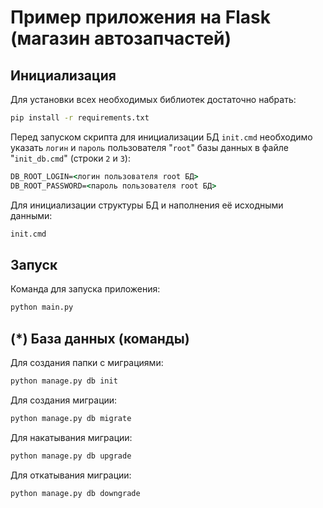 # Пример приложения на Flask (магазин автозапчастей)

## Инициализация

Для установки всех необходимых библиотек достаточно набрать:
```cmd
pip install -r requirements.txt
```

Перед запуском скрипта для инициализации БД `init.cmd` необходимо 
указать `логин` и `пароль` пользователя "`root`" базы данных 
в файле "`init_db.cmd`" (строки `2` и `3`):
```cmd
DB_ROOT_LOGIN=<логин пользователя root БД>
DB_ROOT_PASSWORD=<пароль пользователя root БД>
```

Для инициализации структуры БД и наполнения её исходными данными:
```cmd
init.cmd
```


## Запуск

Команда для запуска приложения:
```cmd
python main.py
```


## (*) База данных (команды)

Для создания папки с миграциями:
```cmd
python manage.py db init
```

Для создания миграции:
```cmd
python manage.py db migrate
```

Для накатывания миграции:
```cmd
python manage.py db upgrade
```

Для откатывания миграции:
```cmd
python manage.py db downgrade
```